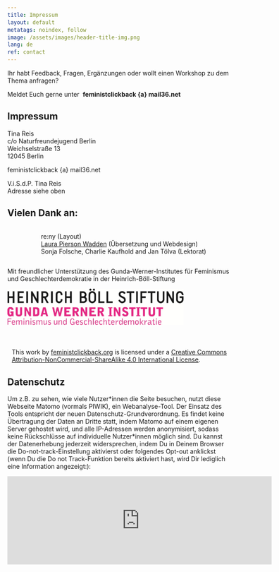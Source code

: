 ```yaml
---
title: Impressum
layout: default
metatags: noindex, follow
image: /assets/images/header-title-img.png
lang: de
ref: contact
---
```


<div class="impressum">
<p>Ihr habt Feedback, Fragen, Ergänzungen oder wollt einen Workshop zu dem Thema anfragen?</p>
<p>Meldet Euch gerne unter&nbsp;&nbsp;<strong>feministclickback {a} mail36.net</strong></p>
<div class="gruen">
<h2>Impressum</h2>
<p>Tina Reis<br>
c/o Naturfreundejugend Berlin<br>
Weichselstraße 13<br>
12045 Berlin</p>
<p>feministclickback {a} mail36.net</p>
<p>V.i.S.d.P. Tina Reis<br>Adresse siehe oben</p>
<h2>Vielen Dank an:</h2>
<div style="display: flex;justify-content: center;"><ul style="text-align: left;list-style: none;"><li>re:ny (Layout)</li>
    <li><a href="http://lpw.io">Laura Pierson Wadden</a> (Übersetzung und Webdesign)</li><li>
    Sonja Folsche, Charlie Kaufhold and Jan Tölva (Lektorat)</li></ul></div>
<p>Mit freundlicher Unterstützung des Gunda-Werner-Institutes für Feminismus und Geschlechterdemokratie in der Heinrich-Böll-Stiftung</p>
<img src="assets/images/gunda-werner-institut-logo.jpg" width="400" style="max-width:400px" height="auto" alt="Logo Gunda-Werner-Institut">
<p style="font-size:1em;margin-top:50px;padding-left:10px">This work by <a xmlns:cc="http://creativecommons.org/ns#" href="https://feministclickback.org" property="cc:attributionName" rel="cc:attributionURL">feministclickback.org</a> is licensed under a <a rel="license" href="http://creativecommons.org/licenses/by-nc-sa/4.0/">Creative Commons Attribution-NonCommercial-ShareAlike 4.0 International License</a>.</p>
<div class="blau">
<h2>Datenschutz</h2>
<p>Um z.B. zu sehen, wie viele Nutzer*innen die Seite besuchen, nutzt diese Webseite Matomo (vormals PIWIK), ein Webanalyse-Tool. Der Einsatz des Tools entspricht der neuen Datenschutz-Grundverordnung. Es findet keine Übertragung der Daten an Dritte statt, indem Matomo auf einem eigenen Server gehostet wird, und alle IP-Adressen werden anonymisiert, sodass keine Rückschlüsse auf individuelle Nutzer*innen möglich sind. Du kannst der Datenerhebung jederzeit widersprechen, indem Du in Deinem Browser die Do-not-track-Einstellung aktivierst oder folgendes Opt-out anklickst (wenn Du die Do not Track-Funktion bereits aktiviert hast, wird Dir lediglich eine Information angezeigt:):</p>

<iframe
        style="border: 0; height: 200px; width: 600px;"
        src="https://feministclickback.org/analytics/index.php?module=CoreAdminHome&action=optOut&language=en&backgroundColor=&fontColor=&fontSize=&fontFamily="></iframe>
</div>
